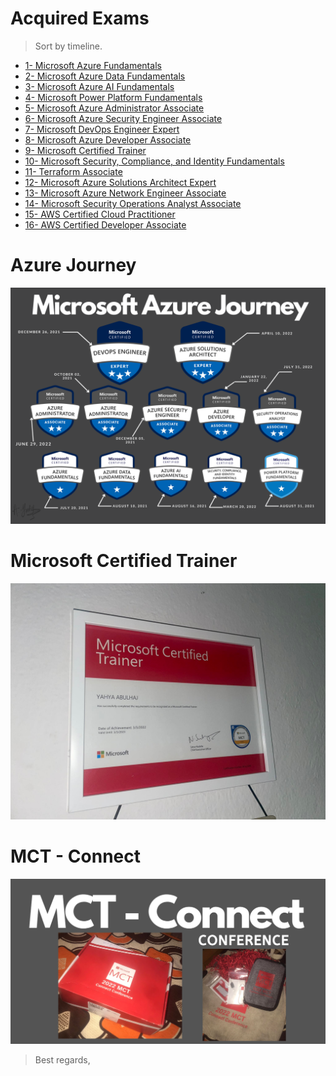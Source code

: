 # Acquired Exams
> Sort by timeline.
- [1- Microsoft Azure Fundamentals](1°AZ-900.pdf)
- [2- Microsoft Azure Data Fundamentals ](2°DP-900.pdf)
- [3- Microsoft Azure AI Fundamentals ](3°AI-900.pdf)
- [4- Microsoft Power Platform Fundamentals ](4°PL-900.pdf)
- [5- Microsoft Azure Administrator Associate](5°AZ-104.pdf)
- [6- Microsoft Azure Security Engineer Associate](6°AZ-500.pdf)
- [7- Microsoft DevOps Engineer Expert](7°AZ-400.pdf)
- [8- Microsoft Azure Developer Associate](8°AZ-204.pdf)
- [9- Microsoft Certified Trainer](MCT.pdf)
- [10- Microsoft Security, Compliance, and Identity Fundamentals](9°SC-900.pdf)
- [11- Terraform Associate ](10°Terraform.pdf)
- [12- Microsoft Azure Solutions Architect Expert](11°AZ-305.pdf)
- [13- Microsoft Azure Network Engineer Associate ](12°AZ-700.pdf)
- [14- Microsoft Security Operations Analyst Associate](13°SC-200.pdf)
- [15- AWS Certified Cloud Practitioner ](14°%20AWS%20Certified%20Cloud%20Practitioner%20certificate.pdf)
- [16- AWS Certified Developer Associate ]()

# Azure Journey
<img src="AZJOURNEY.png">

# Microsoft Certified Trainer 
<img src="ondawall.jpg" alt="i'll look for it in the phone">

# MCT - Connect
<img src="Connect.png">

> Best regards,
